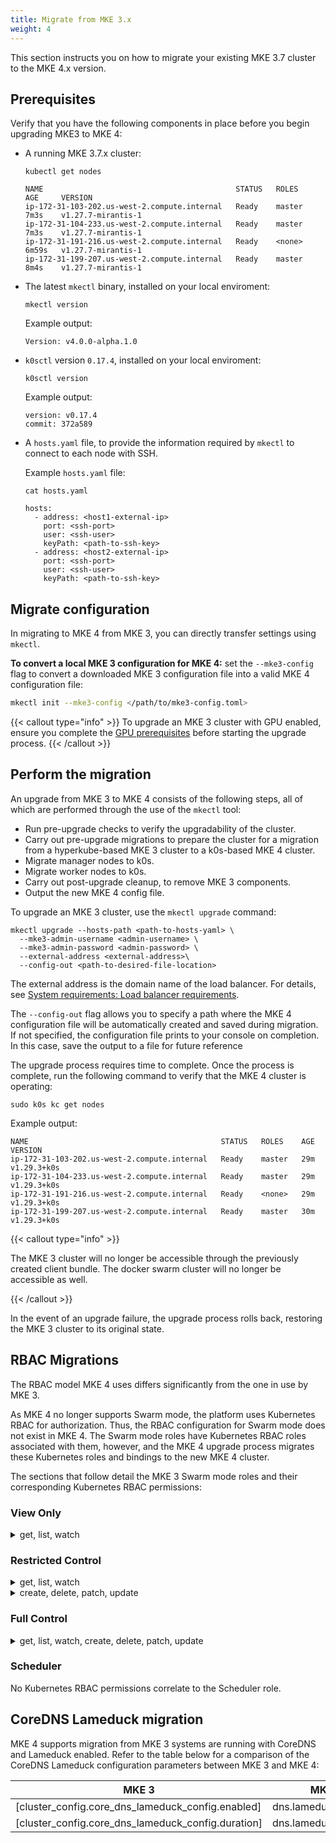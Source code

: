 ```yaml
---
title: Migrate from MKE 3.x
weight: 4
---
```


This section instructs you on how to migrate your existing MKE 3.7 cluster to the MKE 4.x version.

## Prerequisites

Verify that you have the following components in place before you begin upgrading MKE3 to MKE 4:

- A running MKE 3.7.x cluster:

  ```shell
  kubectl get nodes
  ```

  ```shell
  NAME                                           STATUS   ROLES    AGE     VERSION
  ip-172-31-103-202.us-west-2.compute.internal   Ready    master   7m3s    v1.27.7-mirantis-1
  ip-172-31-104-233.us-west-2.compute.internal   Ready    master   7m3s    v1.27.7-mirantis-1
  ip-172-31-191-216.us-west-2.compute.internal   Ready    <none>   6m59s   v1.27.7-mirantis-1
  ip-172-31-199-207.us-west-2.compute.internal   Ready    master   8m4s    v1.27.7-mirantis-1
  ```

- The latest `mkectl` binary, installed on your local enviroment:

  ```shell
  mkectl version
  ```

  Example output:

  ```shell
  Version: v4.0.0-alpha.1.0
  ```

- `k0sctl` version `0.17.4`, installed on your local enviroment:

  ```shell
  k0sctl version
  ```

  Example output:

  ```shell
  version: v0.17.4
  commit: 372a589
  ```

- A `hosts.yaml` file, to provide the information required by `mkectl` to
  connect to each node with SSH.

  Example `hosts.yaml` file:

  ```shell
  cat hosts.yaml
  ```

  ```shell
  hosts:
    - address: <host1-external-ip>
      port: <ssh-port>
      user: <ssh-user>
      keyPath: <path-to-ssh-key>
    - address: <host2-external-ip>
      port: <ssh-port>
      user: <ssh-user>
      keyPath: <path-to-ssh-key>
  ```

## Migrate configuration

In migrating to MKE 4 from MKE 3, you can directly transfer settings using `mkectl`.

**To convert a local MKE 3 configuration for MKE 4:** set the `--mke3-config` flag
to convert a downloaded MKE 3 configuration file into a valid MKE 4 configuration
file:

```bash
mkectl init --mke3-config </path/to/mke3-config.toml>
```

{{< callout type="info" >}} To upgrade an MKE 3 cluster with GPU enabled,
ensure you complete the [GPU prerequisites](/docs/operations/gpu/#prerequisites) before
starting the upgrade process. {{< /callout >}}

## Perform the migration

An upgrade from MKE 3 to MKE 4 consists of the following steps, all of which
are performed through the use of the `mkectl` tool:

- Run pre-upgrade checks to verify the upgradability of the cluster.
- Carry out pre-upgrade migrations to prepare the cluster for a migration from
  a hyperkube-based MKE 3 cluster to a k0s-based MKE 4 cluster.
- Migrate manager nodes to k0s.
- Migrate worker nodes to k0s.
- Carry out post-upgrade cleanup, to remove MKE 3 components.
- Output the new MKE 4 config file.

To upgrade an MKE 3 cluster, use the `mkectl upgrade` command:

```shell
mkectl upgrade --hosts-path <path-to-hosts-yaml> \
  --mke3-admin-username <admin-username> \
  --mke3-admin-password <admin-password> \
  --external-address <external-address>\
  --config-out <path-to-desired-file-location>
```

The external address is the domain name of the load balancer. For details,
see [System requirements: Load balancer requirements](../getting-started/system-requirements#load-balancer-requirements).

The `--config-out` flag allows you to specify a path where the MKE 4 configuration
file will be automatically created and saved during migration. If not specified,
the configuration file prints to your console on completion. In this case, save
the output to a file for future reference

The upgrade process requires time to complete. Once the process is complete,
run the following command to verify that the MKE 4 cluster is operating:

```shell
sudo k0s kc get nodes
```

Example output:

```shell
NAME                                           STATUS   ROLES    AGE   VERSION
ip-172-31-103-202.us-west-2.compute.internal   Ready    master   29m   v1.29.3+k0s
ip-172-31-104-233.us-west-2.compute.internal   Ready    master   29m   v1.29.3+k0s
ip-172-31-191-216.us-west-2.compute.internal   Ready    <none>   29m   v1.29.3+k0s
ip-172-31-199-207.us-west-2.compute.internal   Ready    master   30m   v1.29.3+k0s
```

{{< callout type="info" >}}

The MKE 3 cluster will no longer be accessible through the previously created
client bundle. The docker swarm cluster will no longer be accessible as well.

{{< /callout >}}

In the event of an upgrade failure, the upgrade process rolls back,
restoring the MKE 3 cluster to its original state.

## RBAC Migrations

The RBAC model MKE 4 uses differs significantly from the one in use by MKE 3.

As MKE 4 no longer supports Swarm mode, the platform uses Kubernetes RBAC for authorization. Thus, the RBAC configuration for Swarm mode does not exist in MKE 4. The Swarm mode roles have Kubernetes RBAC roles associated with them, however, and the MKE 4 upgrade process migrates these
Kubernetes roles and bindings to the new MKE 4 cluster.

The sections that follow detail the MKE 3 Swarm mode roles and their corresponding
Kubernetes RBAC permissions:

### View Only

<details>
<summary>get, list, watch</summary>

- CertificateSigningRequest
- ClusterRoleBinding
- ClusterRole
- ComponentStatus
- ConfigMap
- ControllerRevision
- CronJob
- CustomResourceDefinition
- DaemonSet
- Deployment
- Endpoint
- Event
- ExternalAdmissionHookConfiguration
- HorizontalPodAutoscaler
- Ingress
- InitializerConfiguration
- Job
- LimitRange
- Namespace
- NetworkPolicy
- Node
- PersistentVolumeClaim
- PersistentVolume
- PodDisruptionBudget
- PodPreset
- Pod
- PodTemplate
- ReplicaSet
- ReplicationController
- ResourceQuota
- RoleBinding
- Role
- ServiceAccount
- Service
- Stack
- StatefulSet
- StorageClass
- ThirdPartyResource
- User

</details>

### Restricted Control

<details>
<summary>get, list, watch</summary>

- ClusterRoles
- ClusterRoleBindings
- Namespaces
- Nodes
- ResourceQuotas
- NamespaceRoles
- NamespaceRoleBindings
- StorageClasses
- Users

</details>

<details>
<summary>create, delete, patch, update</summary>

- CertificateSigningRequest
- ComponentStatus
- ConfigMap
- ControllerRevision
- CronJob
- CustomResourceDefinition
- DaemonSet
- Deployment
- Endpoint
- Event
- ExternalAdmissionHookConfiguration
- HorizontalPodAutoscaler
- Ingress
- InitializerConfiguration
- Job
- LimitRange
- NetworkPolicy
- PersistentVolumeClaim
- PersistentVolume
- PodDisruptionBudget
- PodPreset
- Pod
- PodTemplate
- ReplicaSet
- ReplicationController
- RoleBinding
- Role
- Secret
- ServiceAccount
- Service
- Stack
- StatefulSet
- ThirdPartyResource

</details>

### Full Control

<details>
<summary>get, list, watch, create, delete, patch, update</summary>

- CertificateSigningRequest
- ClusterRoleBinding
- ClusterRole
- ComponentStatus
- ConfigMap
- ControllerRevision
- CronJob
- CustomResourceDefinition
- DaemonSet
- Deployment
- Endpoint
- Event
- ExternalAdmissionHookConfiguration
- HorizontalPodAutoscaler
- Ingress
- InitializerConfiguration
- Job
- LimitRange
- Namespace
- NetworkPolicy
- Node
- PersistentVolumeClaim
- PersistentVolume
- PodDisruptionBudget
- PodPreset
- Pod
- PodTemplate
- ReplicaSet
- ReplicationController
- ResourceQuota
- RoleBinding
- Role
- ServiceAccount
- Service
- Stack
- StatefulSet
- StorageClass
- ThirdPartyResource
- User

</details>

### Scheduler

No Kubernetes RBAC permissions correlate to the Scheduler role.

## CoreDNS Lameduck migration

MKE 4 supports migration from MKE 3 systems are running with CoreDNS and Lameduck enabled. Refer
to the table below for a comparison of the CoreDNS Lameduck configuration
parameters between MKE 3 and MKE 4:

| MKE 3                                                 | MKE 4                                                                                                                                                                                                                                                                                                                                                                                                                |
|-------------------------------------------------------|----------------------------------------------------------------------------------------------------------------------------------------------------------------------------------------------------------------------------------------------------------------------------------------------------------------------------------------------------------------------------------------------------------------------|
| [cluster_config.core_dns_lameduck_config.enabled]     |  dns.lameduck.enabled                                                                                                                                                                                                                                                                                                                                                                                           |
| [cluster_config.core_dns_lameduck_config.duration]    |  dns.lameduck.duration                                                                                                                                                                                                                                                                                                                                                                                       |

